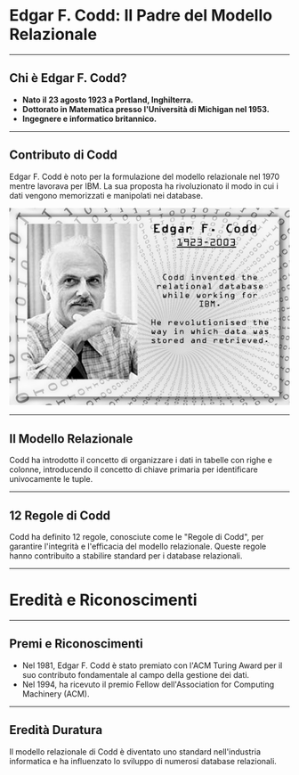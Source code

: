 
# Edgar F. Codd: Il Padre del Modello Relazionale

---

## Chi è Edgar F. Codd?

- **Nato il 23 agosto 1923 a Portland, Inghilterra.**
- **Dottorato in Matematica presso l'Università di Michigan nel 1953.**
- **Ingegnere e informatico britannico.**

---

## Contributo di Codd

Edgar F. Codd è noto per la formulazione del modello relazionale nel 1970 mentre lavorava per IBM. La sua proposta ha rivoluzionato il modo in cui i dati vengono memorizzati e manipolati nei database.

![Alt text](codd.png)

---

## Il Modello Relazionale

Codd ha introdotto il concetto di organizzare i dati in tabelle con righe e colonne, introducendo il concetto di chiave primaria per identificare univocamente le tuple.

---

## 12 Regole di Codd

Codd ha definito 12 regole, conosciute come le "Regole di Codd", per garantire l'integrità e l'efficacia del modello relazionale. Queste regole hanno contribuito a stabilire standard per i database relazionali.

---

# Eredità e Riconoscimenti

---

## Premi e Riconoscimenti

- Nel 1981, Edgar F. Codd è stato premiato con l'ACM Turing Award per il suo contributo fondamentale al campo della gestione dei dati.
- Nel 1994, ha ricevuto il premio Fellow dell'Association for Computing Machinery (ACM).

---

## Eredità Duratura

Il modello relazionale di Codd è diventato uno standard nell'industria informatica e ha influenzato lo sviluppo di numerosi database relazionali.

